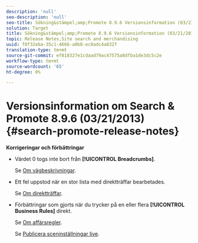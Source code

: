 ```yaml
---
description: 'null'
seo-description: 'null'
seo-title: Sökning&stämpel;amp;Promote 8.9.6 Versionsinformation (03/21/2013)
solution: Target
title: Sökning&stämpel;amp;Promote 8.9.6 Versionsinformation (03/21/2013)
topic: Release Notes,Site search and merchandising
uuid: f0f32eba-35c1-4666-a0b8-ec8adc4a832f
translation-type: tm+mt
source-git-commit: ef818327e1cdaad79ac47575a8dfba1de3dc5c2e
workflow-type: tm+mt
source-wordcount: '65'
ht-degree: 0%

---
```



# Versionsinformation om Search &amp; Promote 8.9.6 (03/21/2013){#search-promote-release-notes}

**Korrigeringar och förbättringar**

* Värdet 0 togs inte bort från **[!UICONTROL Breadcrumbs]**.

   Se [Om vägbeskrivningar](../c-about-design-menu/c-about-breadcrumbs.md#concept_FB8A943C594A4A1593B118141DA61F03).

* Ett fel uppstod när en stor lista med direktträffar bearbetades.

   Se [Om direktträffar](../c-about-rules-menu/c-about-direct-hits.md#concept_C5EE074A19FD4D5B8DD21DB575E35565).

* Förbättringar som gjorts när du trycker på en eller flera **[!UICONTROL Business Rules]** direkt.

   Se [Om affärsregler](../c-about-rules-menu/c-about-business-rules.md#concept_2A93D76216754D3D8412CDEA00BD26BD).

   Se [Publicera sceninställningar live](../c-about-staging.md#task_44306783B4C0408AAA58B471DAF2D9A4).

